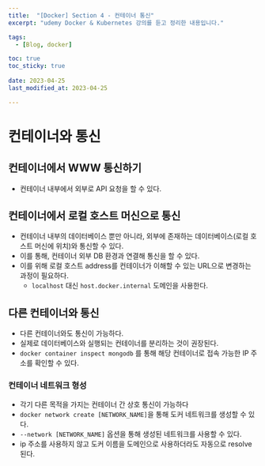 ```yaml
---
title:  "[Docker] Section 4 - 컨테이너 통신"
excerpt: "udemy Docker & Kubernetes 강의를 듣고 정리한 내용입니다."

tags:
  - [Blog, docker]

toc: true
toc_sticky: true
 
date: 2023-04-25
last_modified_at: 2023-04-25

---
```


# 컨테이너와 통신

## 컨테이너에서 WWW 통신하기

- 컨테이너 내부에서 외부로 API 요청을 할 수 있다.

## 컨테이너에서 로컬 호스트 머신으로 통신

- 컨테이너 내부의 데이터베이스 뿐만 아니라, 외부에 존재하는 데이터베이스(로컬 호스트 머신에 위치)와 통신할 수 있다.
- 이를 통해, 컨테이너 외부 DB 환경과 연결해 통신을 할 수 있다.
- 이를 위해 로컬 호스트 address를 컨테이너가 이해할 수 있는 URL으로 변경하는 과정이 필요하다.
	- `localhost` 대신 `host.docker.internal` 도메인을 사용한다.

## 다른 컨테이너와 통신

- 다른 컨테이너와도 통신이 가능하다.
- 실제로 데이터베이스와 실행되는 컨테이너를 분리하는 것이 권장된다.
- `docker container inspect mongodb` 를 통해 해당 컨테이너로 접속 가능한 IP 주소를 확인할 수 있다.

### 컨테이너 네트워크 형성

- 각기 다른 목적을 가지는 컨테이너 간 상호 통신이 가능하다
- `docker network create [NETWORK_NAME]`을 통해 도커 네트워크를 생성할 수 있다.
- `--network [NETWORK_NAME]` 옵션을 통해 생성된 네트워크를 사용할 수 있다.
- ip 주소를 사용하지 않고 도커 이름을 도메인으로 사용하더라도 자동으로 resolve된다.